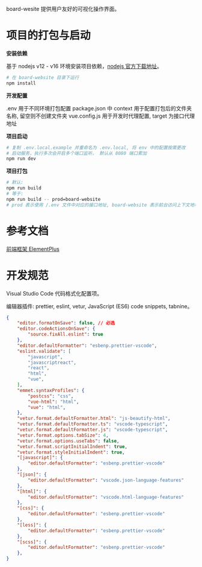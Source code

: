 board-wesite 提供用户友好的可视化操作界面。

# 项目的打包与启动

**安装依赖**

基于 nodejs v12 - v16 环境安装项目依赖，[nodejs 官方下载地址](http://nodejs.cn/download/)。

``` zsh
# 在 board-website 目录下运行
npm install
```

**开发配置**

.env 用于不同环境打包配置
package.json 中 context 用于配置打包后的文件夹名称, 留空则不创建文件夹
vue.config.js 用于开发时代理配置, target 为接口代理地址

**项目启动**

``` zsh
# 复制 .env.local.example 并重命名为 .env.local, 将 env 中的配置按需更改
# 启动服务，执行多次会开启多个端口监听， 默认从 8080 端口累加
npm run dev
```

**项目打包**

``` zsh
# 默认:
npm run build
# 等于:
npm run build -- prod=board-website
# prod 表示使用 /.env 文件中对应的接口地址, board-website 表示前台访问上下文地址
```

# 参考文档

[前端框架 ElementPlus](https://element-plus.gitee.io/#/zh-CN)

# 开发规范

Visual Studio Code 代码格式化配置项。

编辑器插件: prettier, eslint, vetur, JavaScript (ES6) code snippets, tabnine。

```json
{
    "editor.formatOnSave": false, // 必选
    "editor.codeActionsOnSave": {
        "source.fixAll.eslint": true
    },
    "editor.defaultFormatter": "esbenp.prettier-vscode",
    "eslint.validate": [
        "javascript",
        "javascriptreact",
        "react",
        "html",
        "vue",
    ],
    "emmet.syntaxProfiles": {
        "postcss": "css",
        "vue-html": "html",
        "vue": "html",
    },
    "vetur.format.defaultFormatter.html": "js-beautify-html",
    "vetur.format.defaultFormatter.ts": "vscode-typescript",
    "vetur.format.defaultFormatter.js": "vscode-typescript",
    "vetur.format.options.tabSize": 4,
    "vetur.format.options.useTabs": false,
    "vetur.format.scriptInitialIndent": true,
    "vetur.format.styleInitialIndent": true,
    "[javascript]": {
        "editor.defaultFormatter": "esbenp.prettier-vscode"
    },
    "[json]": {
        "editor.defaultFormatter": "vscode.json-language-features"
    },
    "[html]": {
        "editor.defaultFormatter": "vscode.html-language-features"
    },
    "[css]": {
        "editor.defaultFormatter": "esbenp.prettier-vscode"
    },
    "[less]": {
        "editor.defaultFormatter": "esbenp.prettier-vscode"
    },
    "[scss]": {
        "editor.defaultFormatter": "esbenp.prettier-vscode"
    },
}
```
